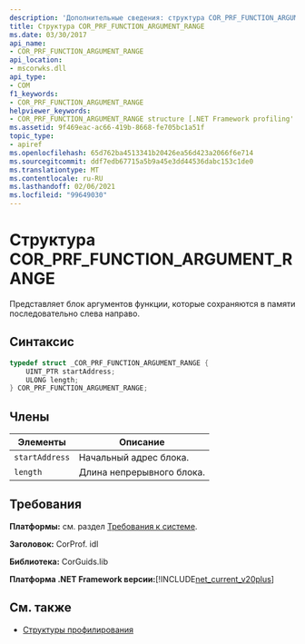 ```yaml
---
description: 'Дополнительные сведения: структура COR_PRF_FUNCTION_ARGUMENT_RANGE'
title: Структура COR_PRF_FUNCTION_ARGUMENT_RANGE
ms.date: 03/30/2017
api_name:
- COR_PRF_FUNCTION_ARGUMENT_RANGE
api_location:
- mscorwks.dll
api_type:
- COM
f1_keywords:
- COR_PRF_FUNCTION_ARGUMENT_RANGE
helpviewer_keywords:
- COR_PRF_FUNCTION_ARGUMENT_RANGE structure [.NET Framework profiling'
ms.assetid: 9f469eac-ac66-419b-8668-fe705bc1a51f
topic_type:
- apiref
ms.openlocfilehash: 65d762ba4513341b20426ea56d423a2066f6e714
ms.sourcegitcommit: ddf7edb67715a5b9a45e3dd44536dabc153c1de0
ms.translationtype: MT
ms.contentlocale: ru-RU
ms.lasthandoff: 02/06/2021
ms.locfileid: "99649030"
---
```

# <a name="cor_prf_function_argument_range-structure"></a>Структура COR_PRF_FUNCTION_ARGUMENT_RANGE

Представляет блок аргументов функции, которые сохраняются в памяти последовательно слева направо.  
  
## <a name="syntax"></a>Синтаксис  
  
```cpp  
typedef struct _COR_PRF_FUNCTION_ARGUMENT_RANGE {  
    UINT_PTR startAddress;  
    ULONG length;  
} COR_PRF_FUNCTION_ARGUMENT_RANGE;  
```  
  
## <a name="members"></a>Члены  
  
|Элементы|Описание|  
|-------------|-----------------|  
|`startAddress`|Начальный адрес блока.|  
|`length`|Длина непрерывного блока.|  
  
## <a name="requirements"></a>Требования  

 **Платформы:** см. раздел [Требования к системе](../../get-started/system-requirements.md).  
  
 **Заголовок:** CorProf. idl  
  
 **Библиотека:** CorGuids.lib  
  
 **Платформа .NET Framework версии:**[!INCLUDE[net_current_v20plus](../../../../includes/net-current-v20plus-md.md)]  
  
## <a name="see-also"></a>См. также

- [Структуры профилирования](profiling-structures.md)

